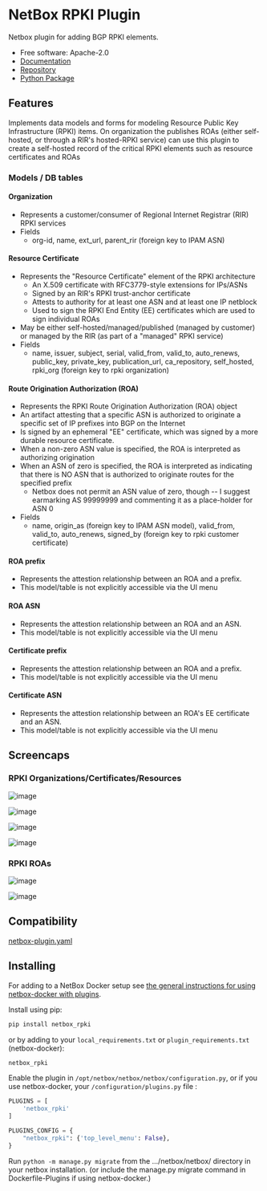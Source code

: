 # NetBox RPKI Plugin

Netbox plugin for adding BGP RPKI elements.

* Free software: Apache-2.0
* [Documentation](https://menckend.github.io/netbox_rpki)
* [Repository](https://github.com/menckend/netbox_rpki)
* [Python Package](https://pypi.org/project/netbox_rpki/)

## Features

Implements data models and forms for modeling Resource Public Key Infrastructure (RPKI) items.  On organization the publishes ROAs (either self-hosted, or through a RIR's hosted-RPKI service) can use this plugin to create a self-hosted record of the critical RPKI elements such as resource certificates and ROAs 

### Models / DB tables

#### Organization
   - Represents a customer/consumer of Regional Internet Registrar (RIR) RPKI services
   - Fields
      - org-id, name, ext_url, parent_rir (foreign key to IPAM ASN)

#### Resource Certificate
   - Represents the "Resource Certificate" element of the RPKI architecture
     - An X.509 certificate with RFC3779-style extensions for IPs/ASNs
     - Signed by an RIR's RPKI trust-anchor certificate
     - Attests to authority for at least one ASN and at least one IP netblock
     - Used to sign the RPKI End Entity (EE) certificates which are used to sign individual ROAs
   - May be either self-hosted/managed/published (managed by customer) or managed by the RIR (as part of a "managed" RPKI service)
   - Fields
      - name, issuer, subject, serial, valid_from, valid_to, auto_renews, public_key, private_key, publication_url, ca_repository, self_hosted, rpki_org (foreign key to rpki organization)

#### Route Origination Authorization (ROA)
   - Represents the RPKI Route Origination Authorization (ROA) object
   - An artifact attesting that a specific ASN is authorized to originate a specific set of IP prefixes into BGP on the Internet
   - Is signed by an ephemeral "EE" certificate, which was signed by a more durable resource certificate.
   - When a non-zero ASN value is specified, the ROA is interpreted as authorizing origination
   - When an ASN of zero is specified, the ROA is interpreted as indicating that there is NO ASN that is authorized to originate routes for the specified prefix
     - Netbox does not permit an ASN value of zero, though -- I suggest earmarking AS 99999999 and commenting it as a place-holder for ASN 0
   - Fields
      - name, origin_as (foreign key to IPAM ASN model), valid_from, valid_to, auto_renews, signed_by (foreign key to rpki customer certificate)

#### ROA prefix
   - Represents the attestion relationship between an ROA and a prefix.
   - This model/table is not explicitly accessible via the UI menu

#### ROA ASN
   - Represents the attestion relationship between an ROA and an ASN.
   - This model/table is not explicitly accessible via the UI menu

#### Certificate prefix
   - Represents the attestion relationship between an ROA and a prefix.
   - This model/table is not explicitly accessible via the UI menu

#### Certificate ASN
   - Represents the attestion relationship between an ROA's EE certificate and an ASN.
   - This model/table is not explicitly accessible via the UI menu





## Screencaps

### RPKI Organizations/Certificates/Resources

![image](/images/rpki-org-detail.png)

![image](/images/rpki-cert-detail.png)

![image](/images/rpki-certasn-detail.png)

![image](/images/rpki-certprefix-detail.png)

### RPKI ROAs

![image](/images/rpki-roa-detail.png)

![image](/images/rpki-roaprefix-detail.png)




## Compatibility

[netbox-plugin.yaml](netbox-plugin.yaml)


## Installing

For adding to a NetBox Docker setup see
[the general instructions for using netbox-docker with plugins](https://github.com/netbox-community/netbox-docker/wiki/Using-Netbox-Plugins).

Install using pip:

```bash
pip install netbox_rpki
```

or by adding to your `local_requirements.txt` or `plugin_requirements.txt` (netbox-docker):

```bash
netbox_rpki
```

Enable the plugin in `/opt/netbox/netbox/netbox/configuration.py`,
 or if you use netbox-docker, your `/configuration/plugins.py` file :

```python
PLUGINS = [
    'netbox_rpki'
]

PLUGINS_CONFIG = {
    "netbox_rpki": {'top_level_menu': False},
}
```

Run  `python -m manage.py migrate` from the .../netbox/netbox/ directory in your netbox installation. (or include the manage.py migrate command in Dockerfile-Plugins if using netbox-docker.)

